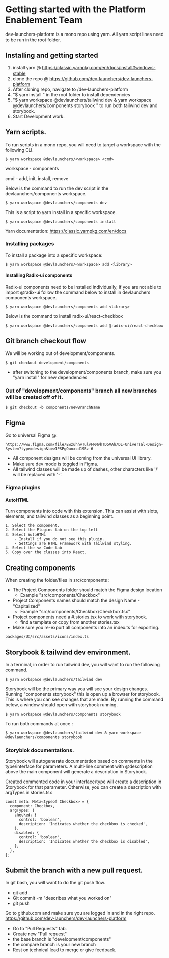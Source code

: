 # Getting started with the Platform Enablement Team

dev-launchers-platform is a mono repo using yarn. All yarn script lines need to be run in the root folder. 

## Installing and getting started
1. install yarn @  https://classic.yarnpkg.com/en/docs/install#windows-stable
2. clone the repo @  https://github.com/dev-launchers/dev-launchers-platform
3. After cloning repo, navigate to /dev-launchers-platform
4. "$ yarn install " in the root folder to install dependencies 
5. "$ yarn workspace @devlaunchers/tailwind dev & yarn workspace @devlaunchers/components storybook " to run both tailwind dev and storybook.
7. Start Development work.

## Yarn scripts.

To run scripts in a mono repo, you will need to target a workspace with the following CLI.

    $ yarn workspace @devlaunchers/<workspace> <cmd>

workspace - components

cmd - add, init, install, remove

Below is the command to run the dev script in the devlaunchers/components workspace.

    $ yarn workspace @devlaunchers/components dev

This is a script to yarn install in a specific workspace. 

    $ yarn workspace @devlaunchers/components install

Yarn documentation: https://classic.yarnpkg.com/en/docs


### Installing packages

To install a package into a specific workspace:

    $ yarn workspace @devlaunchers/<workspace> add <library>

#### Installing Radix-ui components

Radix-ui components need to be installed individually, if you are not able to import @radix-ui follow the command below to install in devlaunchers components workspace.

    $ yarn workspace @devlaunchers/components add <library>

Below is the command to install radix-ui/react-checkbox

    $ yarn workspace @devlaunchers/components add @radix-ui/react-checkbox


## Git branch checkout flow

We will be working out of development/components. 

    $ git checkout development/components

- after switching to the development/components branch, make sure you "yarn install" for new dependencies

### Out of "development/components" branch all new branches will be created off of it.

    $ git checkout -b components/newBranchName


## Figma

Go to universal Figma @:

    https://www.figma.com/file/EwzuhhvTulvFRMvhTD5VAh/DL-Universal-Design-System?type=design&t=w1PSPgQunxcd19Bz-6

- All component designs will be coming from the universal UI library.
- Make sure dev mode is toggled in Figma.
- All tailwind classes will be made up of dashes, other characters like '/' will be replaced with '-'.

### Figma plugins

#### AutoHTML

Turn components into code with this extension. This can assist with slots, elements, and tailwind classes as a beginning point. 
```    
1. Select the component.
2. Select the Plugins tab on the top left
3. Select AutoHTML
    - Install if you do not see this plugin.
    - Settings are HTML Framework with Tailwind styling. 
4. Select the <> Code tab
5. Copy over the classes into React.
```

## Creating components

When creating the folder/files in src/components :

- The Project Components folder should match the Figma design location 
    - Example "src/components/Checkbox"
- Project Components names should match the design Name - "Capitalized"
    - Example "src/components/Checkbox/Checkbox.tsx"
- Project components need a #.stories.tsx to work with storybook.
  - find a template or copy from another stories.tsx
- Make sure you re-export all components into an index.ts for exporting. 
```
packages/UI/src/assets/icons/index.ts
```


## Storybook & tailwind dev environment. 

In a terminal, in order to run tailwind dev, you will want to run the following command.

    $ yarn workspace @devlaunchers/tailwind dev

Storybook will be the primary way you will see your design changes. Running "components storybook" this is open up a browser for storybook. This is where you can see changes that are made. By running the command below, a window should open with storybook running.

    $ yarn workspace @devlaunchers/components storybook

To run both commands at once :

    $ yarn workspace @devlaunchers/tailwind dev & yarn workspace @devlaunchers/components storybook

### Storyblok documentations.

Storybook will autogenerate documentation based on comments in the type/interface for parameters. A multi-line comment with @description above the main component will generate a description in Storybook.

Created commented code in your interface/type will create a description in Storybook for that parameter.  Otherwise, you can create a description with argTypes in stories.tsx

```
const meta: Meta<typeof Checkbox> = {
  component: Checkbox,
  argTypes: {
    checked: {
      control: 'boolean',
      description: 'Indicates whether the checkbox is checked',
    },
    disabled: {
      control: 'boolean',
      description: 'Indicates whether the checkbox is disabled',
    },
  },
};
```

## Submit the branch with a new pull request.

In git bash, you will want to do the git push flow.

  - git add .
  - Git commit -m "describes what you worked on"
  - git push

Go to github.com and make sure you are logged in and in the right repo.
https://github.com/dev-launchers/dev-launchers-platform

  - Go to "Pull Requests" tab.
  - Create new "Pull request"
  - the base branch is "development/components"
  - the compare branch is your new branch
  - Rest on technical lead to merge or give feedback.
